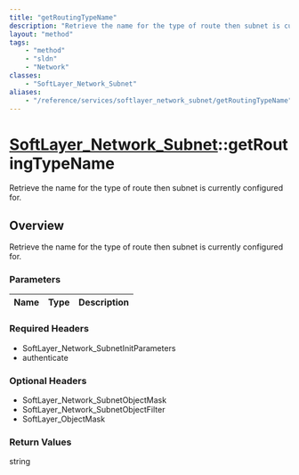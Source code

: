 ```yaml
---
title: "getRoutingTypeName"
description: "Retrieve the name for the type of route then subnet is currently configured for."
layout: "method"
tags:
    - "method"
    - "sldn"
    - "Network"
classes:
    - "SoftLayer_Network_Subnet"
aliases:
    - "/reference/services/softlayer_network_subnet/getRoutingTypeName"
---
```

# [SoftLayer_Network_Subnet](/reference/services/SoftLayer_Network_Subnet)::getRoutingTypeName

Retrieve the name for the type of route then subnet is currently configured for.


## Overview 
Retrieve the name for the type of route then subnet is currently configured for.

### Parameters 
|Name | Type | Description |
| --- | --- | --- |


### Required Headers
* SoftLayer_Network_SubnetInitParameters
* authenticate

### Optional Headers
* SoftLayer_Network_SubnetObjectMask
* SoftLayer_Network_SubnetObjectFilter
* SoftLayer_ObjectMask

### Return Values
string

